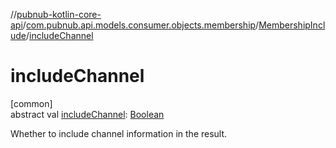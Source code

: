 //[pubnub-kotlin-core-api](../../../index.md)/[com.pubnub.api.models.consumer.objects.membership](../index.md)/[MembershipInclude](index.md)/[includeChannel](include-channel.md)

# includeChannel

[common]\
abstract val [includeChannel](include-channel.md): [Boolean](https://kotlinlang.org/api/latest/jvm/stdlib/kotlin-stdlib/kotlin/-boolean/index.html)

Whether to include channel information in the result.
